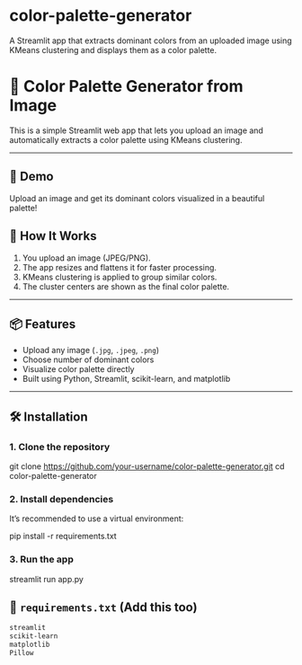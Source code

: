 # color-palette-generator
A Streamlit app that extracts dominant colors from an uploaded image using KMeans clustering and displays them as a color palette.

# 🎨 Color Palette Generator from Image

This is a simple Streamlit web app that lets you upload an image and automatically extracts a color palette using KMeans clustering.

---

## 🚀 Demo

Upload an image and get its dominant colors visualized in a beautiful palette!

## 🧠 How It Works

1. You upload an image (JPEG/PNG).
2. The app resizes and flattens it for faster processing.
3. KMeans clustering is applied to group similar colors.
4. The cluster centers are shown as the final color palette.

---

## 📦 Features

- Upload any image (`.jpg`, `.jpeg`, `.png`)
- Choose number of dominant colors
- Visualize color palette directly
- Built using Python, Streamlit, scikit-learn, and matplotlib

---

## 🛠️ Installation

### 1. Clone the repository

git clone https://github.com/your-username/color-palette-generator.git
cd color-palette-generator

### 2. Install dependencies
It’s recommended to use a virtual environment:

pip install -r requirements.txt

### 3. Run the app

streamlit run app.py

## 📄 `requirements.txt` (Add this too)

```txt
streamlit
scikit-learn
matplotlib
Pillow

